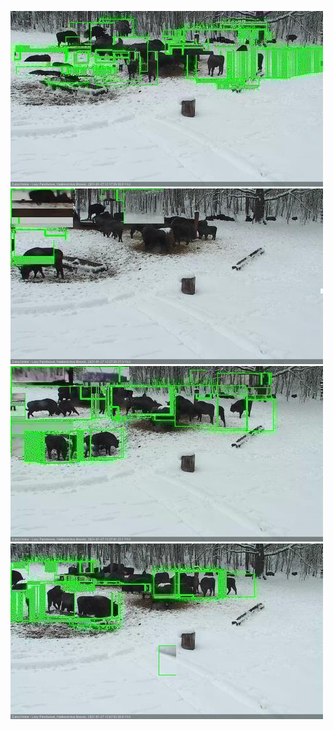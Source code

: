 ![20210127-121728-122729](in2/20210127/20210127-121728-122729_0_.jpg)
![20210127-122735-123741](in2/20210127/20210127-122735-123741_0_.jpg)
![20210127-123748-124754](in2/20210127/20210127-123748-124754_0_.jpg)
![20210127-124800-125806](in2/20210127/20210127-124800-125806_0_.jpg)
